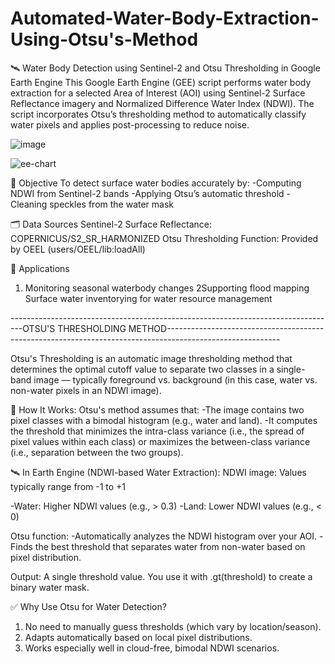 # Automated-Water-Body-Extraction-Using-Otsu's-Method
🛰️ Water Body Detection using Sentinel-2 and Otsu Thresholding in Google Earth Engine
This Google Earth Engine (GEE) script performs water body extraction for a selected Area of Interest (AOI) using Sentinel-2 Surface Reflectance imagery and Normalized Difference Water Index (NDWI). The script incorporates Otsu’s thresholding method to automatically classify water pixels and applies post-processing to reduce noise.

![image](https://github.com/user-attachments/assets/93f3ba8c-6cab-4bae-9bed-99fa8685d06c)

![ee-chart](https://github.com/user-attachments/assets/0caae038-a02f-430b-9acf-89c5fd3eda9a)

📌 Objective
To detect surface water bodies accurately by:
-Computing NDWI from Sentinel-2 bands
-Applying Otsu’s automatic threshold
-Cleaning speckles from the water mask

🗂️ Data Sources
Sentinel-2 Surface Reflectance: COPERNICUS/S2_SR_HARMONIZED
Otsu Thresholding Function: Provided by OEEL (users/OEEL/lib:loadAll)

🧠 Applications
1. Monitoring seasonal waterbody changes
2Supporting flood mapping
Surface water inventorying for water resource management

---------------------------------------------------------------------------------OTSU'S THRESHOLDING METHOD----------------------------------------------------------------------------------------------------------

Otsu's Thresholding is an automatic image thresholding method that determines the optimal cutoff value to separate two classes in a single-band image — typically foreground vs. background (in this case, water vs. non-water pixels in an NDWI image).

🧠 How It Works:
Otsu's method assumes that:
-The image contains two pixel classes with a bimodal histogram (e.g., water and land).
-It computes the threshold that minimizes the intra-class variance (i.e., the spread of pixel values within each class) or maximizes the between-class variance (i.e., separation between the two groups).

🛰️ In Earth Engine (NDWI-based Water Extraction):
NDWI image: Values typically range from -1 to +1

-Water: Higher NDWI values (e.g., > 0.3)
-Land: Lower NDWI values (e.g., < 0)

Otsu function:
-Automatically analyzes the NDWI histogram over your AOI.
-Finds the best threshold that separates water from non-water based on pixel distribution.

Output:
A single threshold value.
You use it with .gt(threshold) to create a binary water mask.

✅ Why Use Otsu for Water Detection?
1. No need to manually guess thresholds (which vary by location/season).
2. Adapts automatically based on local pixel distributions.
3. Works especially well in cloud-free, bimodal NDWI scenarios.

